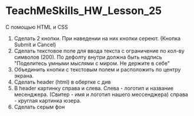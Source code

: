 # TeachMeSkills_HW_Lesson_25
C помощью HTML и CSS 
1) Сделать 2 кнопки. При наведении на них кнопки сереют. (Кнопка Submit и Cancel)
2) Сделать текстовое поле для ввода текста с ограничение по кол-ву символов (200). По дефолту внутри должна быть надпись "Поделитесь умными мыслями с миром. Не держите в себе"
3) Объединить кнопки с текстовым полем и расположить по центру экрана. 
4) Cделать header (html) в обертке с див
5) В header картинку справа и слева. Слева - логотип и название месенджера. (Свитер - имя и логотип нашего мессенджера) справа - круглая картинка юзера.
6) Сделать серым фон
